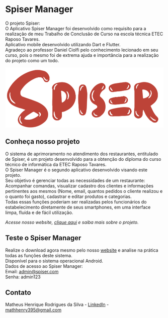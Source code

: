# Spiser Manager

O projeto Spiser:<br/> O Aplicativo Spiser Manager foi desenvolvido como requisito para a realização de meu Trabalho de Conclusão de Curso na escola técnica ETEC Raposo Tavares.<br/>
Aplicativo mobile desenvolvido utilizando Dart e Flutter.<br/>
Agradeço ao professor Daniel Ciolfi pelo conhecimento lecionado em seu curso, pois o mesmo foi de extrema ajuda e importância para a realização do projeto como um todo.

![](header.png)

## Conheça nosso projeto

O sistema de aprimoramento no atendimento dos restaurantes, entitulado de Spiser, é um projeto desenvolvido para a obtenção do diploma do curso técnico de informática da ETEC Raposo Tavares.<br/>
O Spiser Manager é o segundo aplicativo desenvolvido visando este projeto. <br/>
Seu objetivo é gerenciar todas as necessidades de um restaurante: Acompanhar comandas, visualizar cadastro dos clientes e informações pertinentes aos mesmos (Nome, email, quantos pedidos o cliente realizou e o quanto foi gasto), cadastrar e editar produtos e categorias.<br/> Todas essas funções poderiam ser realizadas pelos funcionários do estabelecimento diretamente de seus smartphones, em uma interface limpa, fluída e de fácil utilização.

_Acesse nosso website, [clique aqui][projeto] e saiba mais sobre o projeto._

## Teste o Spiser Manager

Realize o download agora mesmo pelo nosso [website][projeto] e analise na prática todas as funções deste sistema.<br/>
Disponível para o sistema operacional Android.<br/>
Dados de acesso ao Spiser Manager: <br/>
Email: admin@spiser.com <br/>
Senha: admin123

## Contato

Matheus Henrique Rodrigues da Silva - [LinkedIn](https://www.linkedin.com/in/matheus-henrique-rodrigues-da-silva-4aa431188/) - mathhenry395@gmail.com

[projeto]: https://spiser-tcc.web.app/
